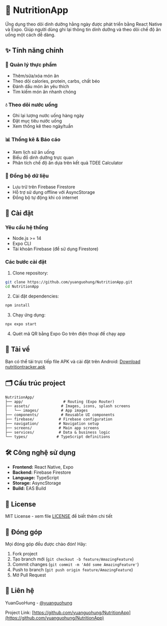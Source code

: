 # 🥗 NutritionApp

Ứng dụng theo dõi dinh dưỡng hằng ngày được phát triển bằng React Native và Expo. Giúp người dùng ghi lại thông tin dinh dưỡng và theo dõi chế độ ăn uống một cách dễ dàng.

## ✨ Tính năng chính

### 📝 Quản lý thực phẩm

- Thêm/sửa/xóa món ăn
- Theo dõi calories, protein, carbs, chất béo
- Đánh dấu món ăn yêu thích
- Tìm kiếm món ăn nhanh chóng

### 💧 Theo dõi nước uống

- Ghi lại lượng nước uống hàng ngày
- Đặt mục tiêu nước uống
- Xem thống kê theo ngày/tuần

### 📊 Thống kê & Báo cáo

- Xem lịch sử ăn uống
- Biểu đồ dinh dưỡng trực quan
- Phân tích chế độ ăn dựa trên kết quả TDEE Calculator

### 🔄 Đồng bộ dữ liệu

- Lưu trữ trên Firebase Firestore
- Hỗ trợ sử dụng offline với AsyncStorage
- Đồng bộ tự động khi có internet

## 🚀 Cài đặt

### Yêu cầu hệ thống

- Node.js >= 14
- Expo CLI
- Tài khoản Firebase (để sử dụng Firestore)

### Các bước cài đặt

1. Clone repository:

```bash
git clone https://github.com/yuanguohung/NutritionApp.git
cd NutritionApp
```

2. Cài đặt dependencies:

```bash
npm install
```

3. Chạy ứng dụng:

```bash
npx expo start
```

4. Quét mã QR bằng Expo Go trên điện thoại để chạy app

## 📱 Tải về

Bạn có thể tải trực tiếp file APK và cài đặt trên Android:
[Download nutritiontracker.apk](https://github.com/yuanguohung/NutritionApp/blob/main/nutritriontracker.apk)

## 🗂️ Cấu trúc project

```
NutritionApp/
├── app/                  # Routing (Expo Router)
├── assets/              # Images, icons, splash screens
│   └── images/          # App images
├── components/          # Reusable UI components
├── firebase/           # Firebase configuration
├── navigation/         # Navigation setup
├── screens/            # Main app screens
├── services/           # Data & business logic
└── types/             # TypeScript definitions
```

## 🛠️ Công nghệ sử dụng

- **Frontend:** React Native, Expo
- **Backend:** Firebase Firestore
- **Language:** TypeScript
- **Storage:** AsyncStorage
- **Build:** EAS Build

## 📄 License

MIT License - xem file [LICENSE](LICENSE) để biết thêm chi tiết

## 🤝 Đóng góp

Mọi đóng góp đều được chào đón! Hãy:

1. Fork project
2. Tạo branch mới (`git checkout -b feature/AmazingFeature`)
3. Commit changes (`git commit -m 'Add some AmazingFeature'`)
4. Push to branch (`git push origin feature/AmazingFeature`)
5. Mở Pull Request

## 📧 Liên hệ

YuanGuoHung - [@yuanguohung](https://github.com/yuanguohung)

Project Link: [https://github.com/yuanguohung/NutritionApp](https://github.com/yuanguohung/NutritionApp)
